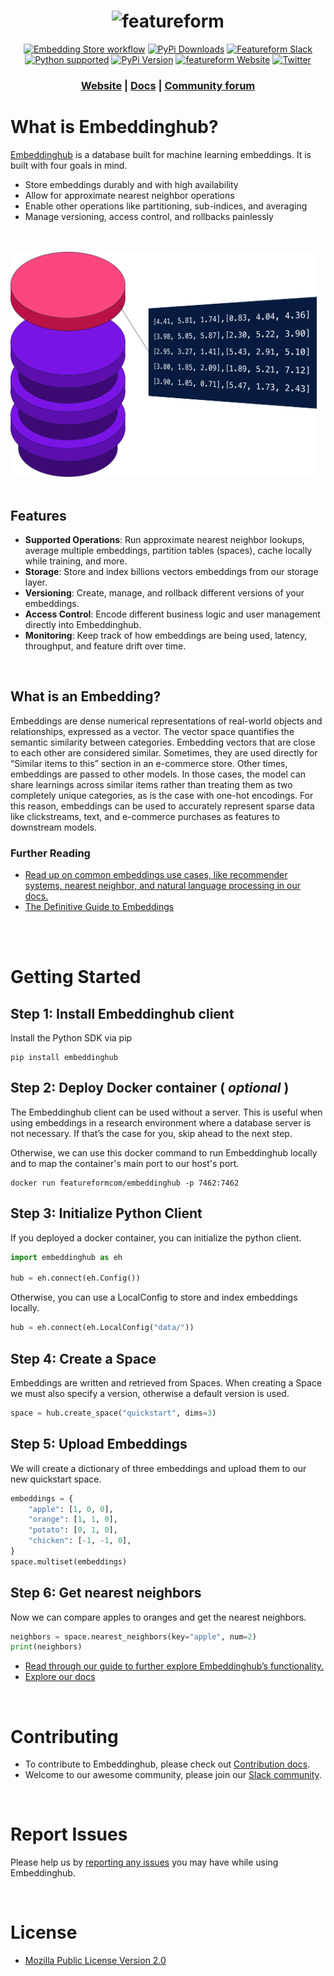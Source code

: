 <h1 align="center">
	<img width="300" src="https://raw.githubusercontent.com/featureform/embeddings/main/assets/featureform_logo.png" alt="featureform">
	<br>
</h1>

<div align="center">
	<a href="https://github.com/featureform/embeddings/actions"><img src="https://img.shields.io/badge/featureform-workflow-blue?style=for-the-badge&logo=appveyor" alt="Embedding Store workflow"></a>
    <a href="https://pypi.org/project/embeddinghub/" target="_blank"><img src="https://img.shields.io/pypi/dm/embeddinghub?style=for-the-badge&logo=appveyor" alt="PyPi Downloads"></a>
    <a href="https://featureform-community.slack.com/ssb/redirect" target="_blank"><img src="https://img.shields.io/badge/Join-Slack-blue?style=for-the-badge&logo=appveyor" alt="Featureform Slack"></a>
    <br>
    <a href="https://www.python.org/downloads/" target="_blank"><img src="https://img.shields.io/badge/python-3.6%20|%203.7|%203.8-brightgreen.svg" alt="Python supported"></a>
    <a href="https://pypi.org/project/embeddinghub/" target="_blank"><img src="https://badge.fury.io/py/embeddinghub.svg" alt="PyPi Version"></a>
    <a href="https://www.featureform.com/"><img src="https://img.shields.io/website?url=https%3A%2F%2Fwww.featureform.com%2F?style=for-the-badge&logo=appveyor" alt="featureform Website"></a>  
    <a href="https://twitter.com/featureformML" target="_blank"><img src="https://img.shields.io/twitter/url/http/shields.io.svg?style=social" alt="Twitter"></a>


	
</div>

<div align="center">
    <h3 align="center">
        <a href="https://www.featureform.com/">Website</a>
        <span> | </span>
        <a href="https://docs.featureform.com/v/main/">Docs</a>
        <span> | </span>
        <!-- <a href="https://apidocs.featureform.com/">API Docs</a>
        <span> | </span> -->
        <a href="https://featureform-community.slack.com/ssb/redirect">Community forum</a>
    </h3>
</div>


# What is Embeddinghub?

[Embeddinghub](https://docs.featureform.com/) is a database built for machine learning embeddings. It is built with four goals in mind.

* Store embeddings durably and with high availability
* Allow for approximate nearest neighbor operations
* Enable other operations like partitioning, sub-indices, and averaging
* Manage versioning, access control, and rollbacks painlessly

<br />
<br />

<img src="docs/assets/embeddinghub.png" alt="drawing" style="width:35em"/>

<br />
<br />


## Features
* **Supported Operations**: Run approximate nearest neighbor lookups, average multiple embeddings, partition tables (spaces), cache locally while training, and more.
* **Storage**: Store and index billions vectors embeddings from our storage layer.
* **Versioning**: Create, manage, and rollback different versions of your embeddings.
* **Access Control**: Encode different business logic and user management directly into Embeddinghub.
* **Monitoring**: Keep track of how embeddings are being used, latency, throughput, and feature drift over time.

<br />


## What is an Embedding?

Embeddings are dense numerical representations of real-world objects and relationships, expressed as a vector. The vector space quantifies the semantic similarity between categories. Embedding vectors that are close to each other are considered similar. Sometimes, they are used directly for “Similar items to this” section in an e-commerce store. Other times, embeddings are passed to other models. In those cases, the model can share learnings across similar items rather than treating them as two completely unique categories, as is the case with one-hot encodings. For this reason, embeddings can be used to accurately represent sparse data like clickstreams, text, and e-commerce purchases as features to downstream models.

### Further Reading
* [Read up on common embeddings use cases, like recommender systems, nearest neighbor, and natural language processing in our docs.](overview.md)
* [The Definitive Guide to Embeddings](https://www.featureform.com/post/the-definitive-guide-to-embeddings)

<br />
<br />

# Getting Started

## Step 1: Install Embeddinghub client

Install the Python SDK via pip

```
pip install embeddinghub
```

## Step 2: Deploy Docker container ( _optional_ )
The Embeddinghub client can be used without a server. This is useful when using embeddings in a research environment where a database server is not necessary. If that’s the case for you, skip ahead to the next step.

Otherwise, we can use this docker command to run Embeddinghub locally and to map the container's main port to our host's port.

```
docker run featureformcom/embeddinghub -p 7462:7462
```

## Step 3: Initialize Python Client

If you deployed a docker container, you can initialize the python client.

```py
import embeddinghub as eh

hub = eh.connect(eh.Config())
```
Otherwise, you can use a LocalConfig to store and index embeddings locally.

```py
hub = eh.connect(eh.LocalConfig("data/"))
```

## Step 4: Create a Space

Embeddings are written and retrieved from Spaces. When creating a Space we must also specify a version, otherwise a default version is used.

```py
space = hub.create_space("quickstart", dims=3)
```

## Step 5: Upload Embeddings
We will create a dictionary of three embeddings and upload them to our new quickstart space.

```py
embeddings = {
    "apple": [1, 0, 0],
    "orange": [1, 1, 0],
    "potato": [0, 1, 0],
    "chicken": [-1, -1, 0],
}
space.multiset(embeddings)
```

## Step 6: Get nearest neighbors

Now we can compare apples to oranges and get the nearest neighbors.

```py
neighbors = space.nearest_neighbors(key="apple", num=2)
print(neighbors)
```

* [Read through our guide to further explore Embeddinghub’s functionality.](overview.md)
* [Explore our docs](https://docs.featureform.com/)

<br />

# Contributing

* To contribute to Embeddinghub, please check out [Contribution docs](https://github.com/featureform/embeddings/blob/main/CONTRIBUTING.md).
* Welcome to our awesome community, please join our [Slack community](https://featureform-community.slack.com/ssb/redirect).

<br />


# Report Issues

Please help us by [reporting any issues](https://github.com/featureform/embeddings/issues/new/choose) you may have while using Embeddinghub.

<br />

# License

* [Mozilla Public License Version 2.0](https://github.com/featureform/embeddings/blob/main/LICENSE)
